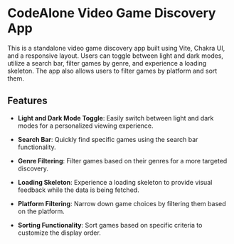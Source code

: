 # CodeAlone Video Game Discovery App

This is a standalone video game discovery app built using Vite, Chakra UI, and a responsive layout. Users can toggle between light and dark modes, utilize a search bar, filter games by genre, and experience a loading skeleton. The app also allows users to filter games by platform and sort them.

## Features

- **Light and Dark Mode Toggle**: Easily switch between light and dark modes for a personalized viewing experience.

- **Search Bar**: Quickly find specific games using the search bar functionality.

- **Genre Filtering**: Filter games based on their genres for a more targeted discovery.

- **Loading Skeleton**: Experience a loading skeleton to provide visual feedback while the data is being fetched.

- **Platform Filtering**: Narrow down game choices by filtering them based on the platform.

- **Sorting Functionality**: Sort games based on specific criteria to customize the display order.
